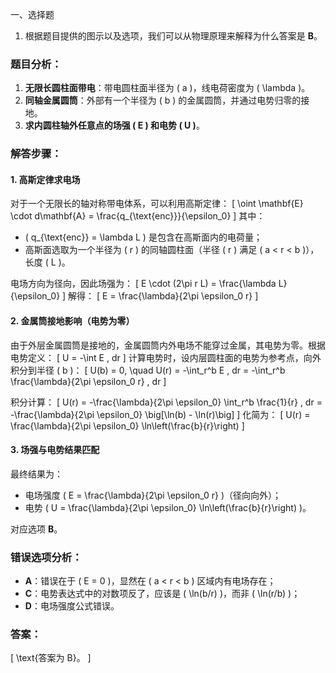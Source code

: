 一、选择题
1. 根据题目提供的图示以及选项，我们可以从物理原理来解释为什么答案是 **B**。

### 题目分析：
1. **无限长圆柱面带电**：带电圆柱面半径为 \( a \)，线电荷密度为 \( \lambda \)。
2. **同轴金属圆筒**：外部有一个半径为 \( b \) 的金属圆筒，并通过电势归零的接地。
3. **求内圆柱轴外任意点的场强 \( E \) 和电势 \( U \)**。

### 解答步骤：

#### 1. **高斯定律求电场**
对于一个无限长的轴对称带电体系，可以利用高斯定律：
\[
\oint \mathbf{E} \cdot d\mathbf{A} = \frac{q_{\text{enc}}}{\epsilon_0}
\]
其中：
- \( q_{\text{enc}} = \lambda L \) 是包含在高斯面内的电荷量；
- 高斯面选取为一个半径为 \( r \) 的同轴圆柱面（半径 \( r \) 满足 \( a < r < b \)），长度 \( L \)。

电场方向为径向，因此场强为：
\[
E \cdot (2\pi r L) = \frac{\lambda L}{\epsilon_0}
\]
解得：
\[
E = \frac{\lambda}{2\pi \epsilon_0 r}
\]

#### 2. **金属筒接地影响（电势为零）**
由于外层金属圆筒是接地的，金属圆筒内外电场不能穿过金属，其电势为零。根据电势定义：
\[
U = -\int E \, dr
\]
计算电势时，设内层圆柱面的电势为参考点，向外积分到半径 \( b \)：
\[
U(b) = 0, \quad U(r) = -\int_r^b E \, dr = -\int_r^b \frac{\lambda}{2\pi \epsilon_0 r} \, dr
\]

积分计算：
\[
U(r) = -\frac{\lambda}{2\pi \epsilon_0} \int_r^b \frac{1}{r} \, dr = -\frac{\lambda}{2\pi \epsilon_0} \big[\ln(b) - \ln(r)\big]
\]
化简为：
\[
U(r) = \frac{\lambda}{2\pi \epsilon_0} \ln\left(\frac{b}{r}\right)
\]

#### 3. **场强与电势结果匹配**
最终结果为：
- 电场强度 \( E = \frac{\lambda}{2\pi \epsilon_0 r} \)（径向向外）；
- 电势 \( U = \frac{\lambda}{2\pi \epsilon_0} \ln\left(\frac{b}{r}\right) \)。

对应选项 **B**。

### 错误选项分析：
- **A**：错误在于 \( E = 0 \)，显然在 \( a < r < b \) 区域内有电场存在；
- **C**：电势表达式中的对数项反了，应该是 \( \ln(b/r) \)，而非 \( \ln(r/b) \)；
- **D**：电场强度公式错误。

### 答案：
\[
\text{答案为 B}。
\]